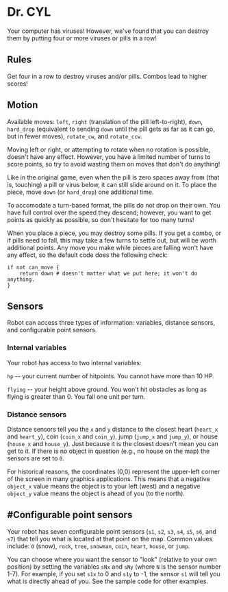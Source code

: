 # Dr. CYL

Your computer has viruses! However, we've found that you can destroy them by
putting four or more viruses or pills in a row! 

## Rules

Get four in a row to destroy viruses and/or pills. Combos lead to higher
scores!

## Motion

Available moves: `left`, `right` (translation of the pill left-to-right),
`down`, `hard_drop` (equivalent to sending `down` until the pill gets as
far as it can go, but in fewer moves), `rotate_cw`, and `rotate_ccw`.

Moving left or right, or attempting to rotate when no rotation is possible,
doesn't have any effect. However, you have a limited number of turns to score
points, so try to avoid wasting them on moves that don't do anything!

Like in the original game, even when the pill is zero spaces away from (that is,
touching) a pill or virus below, it can still slide around on it. To place the
piece, move `down` (or `hard_drop`) one additional time.

To accomodate a turn-based format, the pills do not drop on their own. You have
full control over the speed they descend; however, you want to get points as
quickly as possible, so don't hesitate for too many turns!

When you place a piece, you may destroy some pills. If you get a combo, or if
pills need to fall, this may take a few turns to settle out, but will be worth
additional points. Any move you make while pieces are falling won't have any
effect, so the default code does the following check:

```
if not can_move {
    return down # doesn't matter what we put here; it won't do anything.
}
```

## Sensors

Robot can access three types of information: variables, distance sensors, and configurable point sensors.

### Internal variables

Your robot has access to two internal variables:

`hp` -- your current number of hitpoints. You cannot have more than 10 HP.

`flying` -- your height above ground. You won't hit obstacles as long as flying is greater than 0. You fall one unit per turn.

### Distance sensors

Distance sensors tell you the `x` and `y` distance to the closest heart (`heart_x` and `heart_y`), coin (`coin_x` and `coin_y`), jump (`jump_x` and `jump_y`), or house (`house_x` and `house_y`). Just because it is the closest doesn't mean you can get to it. If there is no object in question (e.g., no house on the map) the sensors are set to `0`.

For historical reasons, the coordinates (0,0) represent the upper-left corner of the screen in many graphics applications. This means that a negative `object_x` value means the object is to your left (west) and a negative `object_y` value means the object is ahead of you (to the north).

## #Configurable point sensors

Your robot has seven configurable point sensors (`s1`, `s2`, `s3`, `s4`, `s5`, `s6`, and `s7`) that tell you what is located at that point on the map. Common values include: `0` (snow), `rock`, `tree`, `snowman`, `coin`, `heart`, `house`, or `jump`.

You can choose where you want the sensor to "look" (relative to your own position) by setting the variables `sNx` and `sNy` (where `N` is the sensor number 1-7). For example, if you set `s1x` to 0 and `s1y` to -1, the sensor `s1` will tell you what is directly ahead of you. See the sample code for other examples.
